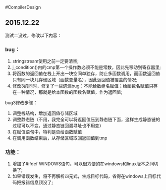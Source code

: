 #CompilerDesign
## 2015.12.22
测试二没过，修改以下内容：
### bug：
1. stringstream使用之前一定要清空;
2. j_condition()内的cmp第一个操作数必须不能是常数，因此先移动到寄存器里;
3. 将函数的返回值在栈上开出一块空间单独存，防止多函数调用，而函数返回值只有同一块儿存储区域（函数变量名），因此返回值被覆盖的情况;
4. 修改3的同时，修复了一些遗漏bug：不能给数组名赋值；给函数名赋值只存在一种情况，那就是给本函数的函数名赋值，作为返回值;

bug3修改步骤：
1. 调整栈结构，增加返回值存储区域
2. 调整静态链（不用，我完全可以将返回值压到静态链下面，这样生成静态链的过程可以不变，通过静态链回溯寻址也不用变）
3. 在赋值语句中，特判是否给函数赋值
4. 在调用函数结束后，从存储区域取回返回值到tmp

### 功能：
1. 增加了#ifdef WINDOWS语句，可以很方便的在windows和linux版本之间切换了;
2. 如果错误发生，将不再解析四元式，生成目标代码，省得在windows上目标代码把报错信息顶没了;
